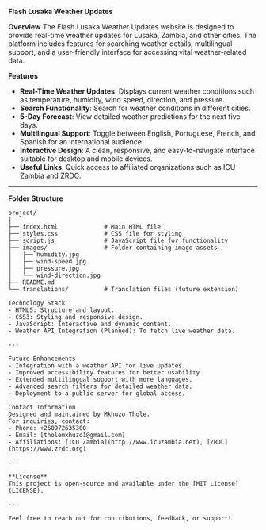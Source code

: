 **Flash Lusaka Weather Updates**

**Overview**
The Flash Lusaka Weather Updates website is designed to provide real-time weather updates for Lusaka, Zambia, and other cities. The platform includes features for searching weather details, multilingual support, and a user-friendly interface for accessing vital weather-related data.

**Features**
- **Real-Time Weather Updates**: Displays current weather conditions such as temperature, humidity, wind speed, direction, and pressure.
- **Search Functionality**: Search for weather conditions in different cities.
- **5-Day Forecast**: View detailed weather predictions for the next five days.
- **Multilingual Support**: Toggle between English, Portuguese, French, and Spanish for an international audience.
- **Interactive Design**: A clean, responsive, and easy-to-navigate interface suitable for desktop and mobile devices.
- **Useful Links**: Quick access to affiliated organizations such as ICU Zambia and ZRDC.

---

**Folder Structure**
```
project/
│
├── index.html             # Main HTML file
├── styles.css             # CSS file for styling
├── script.js              # JavaScript file for functionality
├── images/                # Folder containing image assets
│   ├── humidity.jpg
│   ├── wind-speed.jpg
│   ├── pressure.jpg
│   └── wind-direction.jpg
├── README.md              
└── translations/          # Translation files (future extension)

Technology Stack
- HTML5: Structure and layout.
- CSS3: Styling and responsive design.
- JavaScript: Interactive and dynamic content.
- Weather API Integration (Planned): To fetch live weather data.

---

Future Enhancements
- Integration with a weather API for live updates.
- Improved accessibility features for better usability.
- Extended multilingual support with more languages.
- Advanced search filters for detailed weather data.
- Deployment to a public server for global access.

Contact Information
Designed and maintained by Mkhuzo Thole.  
For inquiries, contact:  
- Phone: +260972635300
- Email: [tholemkhuzo1@gmail.com]  
- Affiliations: [ICU Zambia](http://www.icuzambia.net), [ZRDC](https://www.zrdc.org)

---

**License**
This project is open-source and available under the [MIT License](LICENSE).

---

Feel free to reach out for contributions, feedback, or support!
